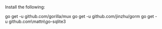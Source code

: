 Install the following:

go get -u github.com/gorilla/mux
go get -u github.com/jinzhu/gorm
go get -u github.com\mattn\go-sqlite3